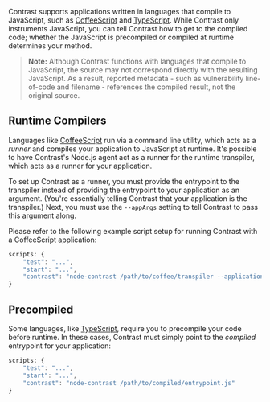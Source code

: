 <!--
title: "Working with Transpiled Code"
description: "Notes on Contrast compatibility with languages like CoffeeScript or TypeScript"
tags: "node agent compatibility coffee coffeescript typescript babel"
-->

Contrast supports applications written in languages that compile to JavaScript, such as [CoffeeScript](http://coffeescript.org/) and [TypeScript](http://www.typescriptlang.org/). While Contrast only instruments JavaScript, you can tell Contrast how to get to the compiled code; whether the JavaScript is precompiled or compiled at runtime determines your method.

> **Note:** Although Contrast functions with languages that compile to JavaScript, the source may not correspond directly with the resulting JavaScript. As a result, reported metadata - such as vulnerability line-of-code and filename - references the compiled result, not the original source.

## Runtime Compilers
Languages like [CoffeeScript](http://coffeescript.org/) run via a command line utility, which acts as a *runner* and compiles your application to JavaScript at runtime. It's possible to have Contrast's Node.js agent act as a runner for the runtime transpiler, which acts as a runner for your application.

To set up Contrast as a runner, you must provide the entrypoint to the transpiler instead of providing the entrypoint to your application as an argument. (You're essentially telling Contrast that your application is the transpiler.) Next, you must use the ```--appArgs``` setting to tell Contrast to pass this argument along.

Please refer to the following example script setup for running Contrast with a CoffeeScript application:

```javascript
scripts: {
    "test": "...",
    "start": "...",
    "contrast": "node-contrast /path/to/coffee/transpiler --application.args '/path/to/app/entrypoint.cofee'"
}
```

## Precompiled
Some languages, like [TypeScript](http://www.typescriptlang.org/), require you to precompile your code before runtime. In these cases, Contrast must simply point to the *compiled* entrypoint for your application:

```javascript
scripts: {
    "test": "...",
    "start": "...",
    "contrast": "node-contrast /path/to/compiled/entrypoint.js"
}
```

